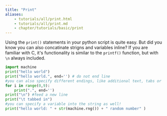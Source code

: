 ```yaml
---
title: "Print"
aliases:
    - tutorials/all/print.html
    - tutorials/all/print.md
    - chapter/tutorials/basic/print
---
```


Using the `print()` statements in your python script is quite easy. But did you know you can also concatinate strigns and variables inline? If you are familiar with C, it's functionality is similar to the `printf()` function, but with `\n` always included. 

```python
import machine
print("hello world")
print("hello world.", end='') # do not end line
#you can also specify different endings, like additional text, tabs or any other escape characters
for i in range(0,9):
    print(".", end='')
print("\n") #feed a new line
print("\t tabbed in") 
#you can specify a variable into the string as well!
print("hello world: " + str(machine.rng()) + " random number" )
```
